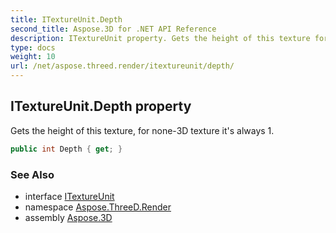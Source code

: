 ```yaml
---
title: ITextureUnit.Depth
second_title: Aspose.3D for .NET API Reference
description: ITextureUnit property. Gets the height of this texture for none3D texture its always 1
type: docs
weight: 10
url: /net/aspose.threed.render/itextureunit/depth/
---
```

## ITextureUnit.Depth property

Gets the height of this texture, for none-3D texture it's always 1.

```csharp
public int Depth { get; }
```

### See Also

* interface [ITextureUnit](../)
* namespace [Aspose.ThreeD.Render](../../../aspose.threed.render/)
* assembly [Aspose.3D](../../../)


